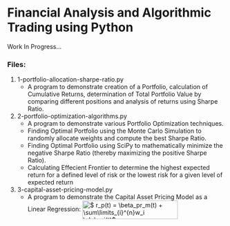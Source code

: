 # Financial Analysis and Algorithmic Trading using Python
<p>Work In Progress...</p>

### Files:
<ol>
  <li>
    1-portfolio-allocation-sharpe-ratio.py
    <ul>
      <li>A program to demonstrate creation of a Portfolio, calculation of Cumulative Returns, determination of Total Portfolio Value by comparing different positions and analysis of returns using Sharpe Ratio.</li>
    </ul>
  </li>
    
  <li>
    2-portfolio-optimization-algorithms.py
    <ul>
      <li>A program to demonstrate various Portfolio Optimization techniques.</li>
      <li>Finding Optimal Portfolio using the Monte Carlo Simulation to randomly allocate weights and compute the best Sharpe Ratio.</li>
      <li>Finding Optimal Portfolio using SciPy to mathematically minimize the negative Sharpe Ratio (thereby maximizing the positive Sharpe Ratio).</li>
      <li>Calculating Effecient Frontier to determine the highest expected return for a defined level of risk or the lowest risk for a given level of expected return</li>
    </ul>
  </li>

  <li>
    3-capital-asset-pricing-model.py
    <ul>
      <li>A program to demonstrate the Capital Asset Pricing Model as a Linear Regression: <img src="http://www.sciweavers.org/tex2img.php?eq=%24%20r_p%28t%29%20%3D%20%5Cbeta_pr_m%28t%29%20%2B%20%5Csum%5Climits_%7Bi%7D%5E%7Bn%7Dw_i%20%5Calpha_i%28t%29%24&bc=White&fc=Black&im=jpg&fs=12&ff=arev&edit=0" align="center" border="0" alt="$ r_p(t) = \beta_pr_m(t) + \sum\limits_{i}^{n}w_i \alpha_i(t)$" width="221" height="43" /></li>
    </ul>
  </li>
</ol>
